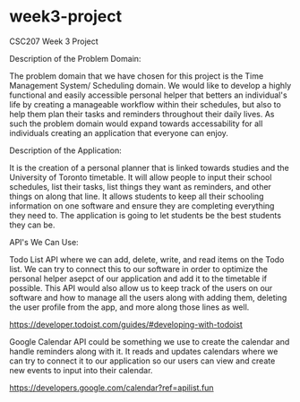 # week3-project
CSC207 Week 3 Project

Description of the Problem Domain: 

The problem domain that we have chosen for this project is the Time Management System/ Scheduling domain. We would like to develop a highly functional and easily accessible personal helper that betters an individual's life by creating a manageable workflow within their schedules, but also to help them plan their tasks and reminders throughout their daily lives. As such the problem domain would expand towards accessability for all individuals creating an application that everyone can enjoy.


Description of the Application:

It is the creation of a personal planner that is linked towards studies and the University of Toronto timetable. It will allow people to input their school schedules, list their tasks, list things they want as reminders, and other things on along that line. It allows students to keep all their schooling information on one software and ensure they are completing everything they need to. The application is going to let students be the best students they can be. 



API's We Can Use: 

Todo List API where we can add, delete, write, and read items on the Todo list. We can try to connect this to our software in order to optimize the personal helper asepct of our application and add it to the timetable if possible. This API would also allow us to keep track of the users on our software and how to manage all the users along with adding them, deleting the user profile from the app, and more along those lines as well. 

https://developer.todoist.com/guides/#developing-with-todoist


Google Calendar API could be something we use to create the calendar and handle reminders along with it. It reads and updates calendars where we can try to connect it to our application so our users can view and create new events to input into their calendar. 

https://developers.google.com/calendar?ref=apilist.fun








